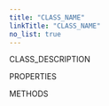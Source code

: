 ```yaml
---
title: "CLASS_NAME"
linkTitle: "CLASS_NAME"
no_list: true
---
```


CLASS_DESCRIPTION

PROPERTIES

METHODS
